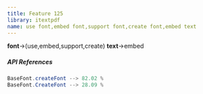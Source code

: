 ```yaml
---
title: Feature 125
library: itextpdf
name: use font,embed font,support font,create font,embed text
---
```


**font**->(use,embed,support,create) **text**->embed 

##### API References

```java
BaseFont.createFont --> 82.02 %
BaseFont.CreateFont --> 28.09 %
```

